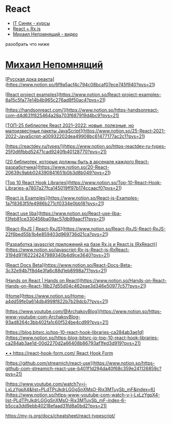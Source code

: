 # React

- [IT Синяк - курсы](https://www.youtube.com/@it-sin9k/playlists)
- [React + Rx.js](https://habr.com/ru/post/251835/)
- [Михаил Непомнящий - видео](https://www.youtube.com/@mishanep/videos)

разобрать что ниже

# [Михаил Непомнящий](https://www.youtube.com/@mishanep/videos)

[[Русская дока реакта](https://reactdev.ru/handbook/tutorial/#setup-option-2-local-development-environment)](https://www.notion.so/6f9a5acf4c794c08bcaf07ece745f940?pvs=21)

[[React project examples](https://reactjsexample.com/)](https://www.notion.so/React-project-examples-8a15c5fa77e14b4b965c276ad8f50ac4?pvs=21)

[https://handsonreact.com/](https://www.notion.so/https-handsonreact-com-d4d631f825464a28a703f687919d4bc9?pvs=21)

[[ТОП-25 библиотек React 2021–2022: новые, полезные, но малоизвестные пакеты JavaScript](https://medium.com/nuances-of-programming/%D1%82%D0%BE%D0%BF-25-%D0%B1%D0%B8%D0%B1%D0%BB%D0%B8%D0%BE%D1%82%D0%B5%D0%BA-react-2021-2022-%D0%BD%D0%BE%D0%B2%D1%8B%D0%B5-%D0%BF%D0%BE%D0%BB%D0%B5%D0%B7%D0%BD%D1%8B%D0%B5-%D0%BD%D0%BE-%D0%BC%D0%B0%D0%BB%D0%BE%D0%B8%D0%B7%D0%B2%D0%B5%D1%81%D1%82%D0%BD%D1%8B%D0%B5-%D0%BF%D0%B0%D0%BA%D0%B5%D1%82%D1%8B-javascript-9e7bd71080f6)](https://www.notion.so/25-React-2021-2022-JavaScript-a00932202dea49908bc61477177ac2c1?pvs=21)

[https://reactdev.ru/types/](https://www.notion.so/https-reactdev-ru-types-25f0d6fbbd52471cad9240fb40128770?pvs=21)

[[20 библиотек, которые должны быть в арсенале каждого React-разработчика](https://highload.today/20-bibliotek-kotorye-dolzhny-byt-v-arsenale-kazhdogo-react-razrabotchika/)](https://www.notion.so/20-React-20639c9abb024390841651b0b3d8b049?pvs=21)

[[Top 10 React Hook Libraries](https://blog.bitsrc.io/top-10-react-hook-libraries-ca284ab3ae1d)](https://www.notion.so/Top-10-React-Hook-Libraries-a7807a27fca145019ff97b174ccaacf0?pvs=21)

[[React.js Examples](https://reactjsexample.com/)](https://www.notion.so/React-js-Examples-1a7f8363f5fe4986b271cf0334e0bb18?pvs=21)

[[React use liba](https://github.com/streamich/react-use)](https://www.notion.so/React-use-liba-f3feb81ce330456ba09ac57db99aacf1?pvs=21)

[[React-RxJS | React-RxJS](https://react-rxjs.org/)](https://www.notion.so/React-RxJS-React-RxJS-22f6bed55b1b4e859403d969736d21ca?pvs=21)

[[Разработка javascript приложений на базе Rx.js и React.js (RxReact)](https://habr.com/ru/post/251835/)](https://www.notion.so/javascript-Rx-js-React-js-RxReact-3194d91162224247989340b4d9ce3640?pvs=21)

[[React Docs Beta](https://beta.reactjs.org/)](https://www.notion.so/React-Docs-Beta-3c32e94b7f8d4e3fa6c88d1eb8998a71?pvs=21)

[[Hands on React | Hands on React](https://handsonreact.com/)](https://www.notion.so/Hands-on-React-Hands-on-React-18b27d55d04c462eae3d346e50977c57?pvs=21)

[[Home](https://react-hook-form.com/)](https://www.notion.so/Home-a4dd59fe0a614db4998f822b7b29dcb7?pvs=21)

[https://www.youtube.com/@ArchakovBlog](https://www.notion.so/https-www-youtube-com-ArchakovBlog-93ad8264c3bb402fa1c60f524be4cd99?pvs=21)

[https://blog.bitsrc.io/top-10-react-hook-libraries-ca284ab3ae1d](https://www.notion.so/https-blog-bitsrc-io-top-10-react-hook-libraries-ca284ab3ae1d-00d2270d2a66408b86793af1fed3d919?pvs=21)

[• 
• https://react-hook-form.com/ React Hook Form](https://www.notion.so/https-react-hook-form-com-React-Hook-Form-a28dda4cb2d84a3b9ea7fcc9bc27542a?pvs=21)

[https://github.com/streamich/react-use](https://www.notion.so/https-github-com-streamich-react-use-b401f1d294da40f68c359e241126859c?pvs=21)

[https://www.youtube.com/watch?v=j-LxLzYgpX4&list=PLdTPrJkdrLGGgSnXMsO-Rix3MTuySb_mF&index=6](https://www.notion.so/https-www-youtube-com-watch-v-j-LxLzYgpX4-list-PLdTPrJkdrLGGgSnXMsO-Rix3MTuySb_mF-index-6-b5cca3dd9ebb40218efaad31fd8a0bd2?pvs=21)

[https://my-js.org/docs/cheatsheet/react-typescript/ ](https://www.notion.so/https-my-js-org-docs-cheatsheet-react-typescript-269bfa6b2a17445c83b03ea8487acf02?pvs=21)
